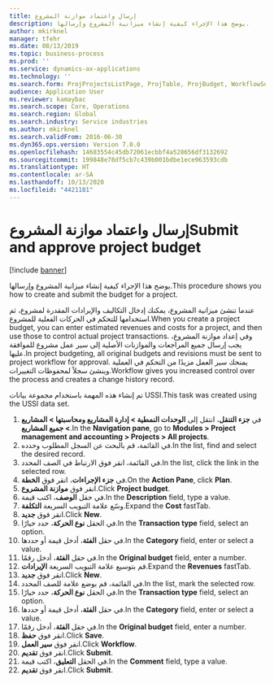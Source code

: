 ```yaml
---
title: إرسال واعتماد موازنة المشروع
description: يوضح هذا الإجراء كيفية إنشاء ميزانية المشروع وإرسالها.
author: mkirknel
manager: tfehr
ms.date: 08/13/2019
ms.topic: business-process
ms.prod: ''
ms.service: dynamics-ax-applications
ms.technology: ''
ms.search.form: ProjProjectsListPage, ProjTable, ProjBudget, WorkflowSubmitDialog
audience: Application User
ms.reviewer: kamaybac
ms.search.scope: Core, Operations
ms.search.region: Global
ms.search.industry: Service industries
ms.author: mkirknel
ms.search.validFrom: 2016-06-30
ms.dyn365.ops.version: Version 7.0.0
ms.openlocfilehash: 14683554c45db72061ecbbf4a528656df3132692
ms.sourcegitcommit: 199848e78df5cb7c439b001bdbe1ece963593cdb
ms.translationtype: HT
ms.contentlocale: ar-SA
ms.lasthandoff: 10/13/2020
ms.locfileid: "4421181"
---
```

# <a name="submit-and-approve-project-budget"></a><span data-ttu-id="e086b-103">إرسال واعتماد موازنة المشروع</span><span class="sxs-lookup"><span data-stu-id="e086b-103">Submit and approve project budget</span></span>

[!include [banner](../../includes/banner.md)]

<span data-ttu-id="e086b-104">يوضح هذا الإجراء كيفية إنشاء ميزانية المشروع وإرسالها.</span><span class="sxs-lookup"><span data-stu-id="e086b-104">This procedure shows you how to create and submit the budget for a project.</span></span> 

<span data-ttu-id="e086b-105">عندما تنشئ ميزانية المشروع، يمكنك إدخال التكاليف والإيرادات المقدرة لمشروع، ثم استخدامها للتحكم في الحركات الفعلية للمشروع.</span><span class="sxs-lookup"><span data-stu-id="e086b-105">When you create a project budget, you can enter estimated revenues and costs for a project, and then use those to control actual project transactions.</span></span> <span data-ttu-id="e086b-106">وفي إعداد موازنة المشروع، يجب إرسال جميع المراجعات والموازنات الأصلية إلى سير عمل مشروع للموافقة عليها.</span><span class="sxs-lookup"><span data-stu-id="e086b-106">In project budgeting, all original budgets and revisions must be sent to project workflow for approval.</span></span> <span data-ttu-id="e086b-107">يمنحك سير العمل مزيدًا من التحكم في العملية وينشئ سجلاً لمحفوظات التغييرات.</span><span class="sxs-lookup"><span data-stu-id="e086b-107">Workflow gives you increased control over the process and creates a change history record.</span></span>

<span data-ttu-id="e086b-108">تم إنشاء هذه المهمة باستخدام مجموعة بيانات USSI.</span><span class="sxs-lookup"><span data-stu-id="e086b-108">This task was created using the USSI data set.</span></span>

1. <span data-ttu-id="e086b-109">في **جزء التنقل**، انتقل إلى **الوحدات النمطية > إدارة المشاريع ومحاسبتها‬‬ > المشاريع > جميع المشاريع‬**‬.</span><span class="sxs-lookup"><span data-stu-id="e086b-109">In the **Navigation pane**, go to **Modules > Project management and accounting > Projects > All projects**.</span></span>
2. <span data-ttu-id="e086b-110">في القائمة، قم بالبحث عن السجل المطلوب وحدده.</span><span class="sxs-lookup"><span data-stu-id="e086b-110">In the list, find and select the desired record.</span></span>
3. <span data-ttu-id="e086b-111">في القائمة، انقر فوق الارتباط في الصف المحدد.</span><span class="sxs-lookup"><span data-stu-id="e086b-111">In the list, click the link in the selected row.</span></span>
4. <span data-ttu-id="e086b-112">في **جزء الإجراءات**، انقر فوق **الخطة**.</span><span class="sxs-lookup"><span data-stu-id="e086b-112">On the **Action Pane**, click **Plan**.</span></span>
5. <span data-ttu-id="e086b-113">انقر فوق **موازنة المشروع**.</span><span class="sxs-lookup"><span data-stu-id="e086b-113">Click **Project budget**.</span></span>
6. <span data-ttu-id="e086b-114">في حقل **الوصف**، اكتب قيمة.</span><span class="sxs-lookup"><span data-stu-id="e086b-114">In the **Description** field, type a value.</span></span>
7. <span data-ttu-id="e086b-115">وسّع علامة التبويب السريعة **التكلفة**.</span><span class="sxs-lookup"><span data-stu-id="e086b-115">Expand the **Cost** fastTab.</span></span>
8. <span data-ttu-id="e086b-116">انقر فوق **جديد**.</span><span class="sxs-lookup"><span data-stu-id="e086b-116">Click **New**.</span></span>
9. <span data-ttu-id="e086b-117">في الحقل **نوع الحركة**، حدد خيارًا.</span><span class="sxs-lookup"><span data-stu-id="e086b-117">In the **Transaction type** field, select an option.</span></span>
10. <span data-ttu-id="e086b-118">في حقل **الفئة**، أدخل قيمة أو حددها.</span><span class="sxs-lookup"><span data-stu-id="e086b-118">In the **Category** field, enter or select a value.</span></span>
11. <span data-ttu-id="e086b-119">في حقل **الفئة**، أدخل رقمًا.</span><span class="sxs-lookup"><span data-stu-id="e086b-119">In the **Original budget** field, enter a number.</span></span>
12. <span data-ttu-id="e086b-120">قم بتوسيع علامة التبويب السريعة **الإيرادات‬**.</span><span class="sxs-lookup"><span data-stu-id="e086b-120">Expand the **Revenues** fastTab.</span></span>
13. <span data-ttu-id="e086b-121">انقر فوق **جديد**.</span><span class="sxs-lookup"><span data-stu-id="e086b-121">Click **New**.</span></span>
14. <span data-ttu-id="e086b-122">في القائمة، قم بوضع علامة للصف المحدد.</span><span class="sxs-lookup"><span data-stu-id="e086b-122">In the list, mark the selected row.</span></span>
15. <span data-ttu-id="e086b-123">في الحقل **نوع الحركة**، حدد خيارًا.</span><span class="sxs-lookup"><span data-stu-id="e086b-123">In the **Transaction type** field, select an option.</span></span>
16. <span data-ttu-id="e086b-124">في حقل **الفئة**، أدخل قيمة أو حددها.</span><span class="sxs-lookup"><span data-stu-id="e086b-124">In the **Category** field, enter or select a value.</span></span>
17. <span data-ttu-id="e086b-125">في حقل **الفئة**، أدخل رقمًا.</span><span class="sxs-lookup"><span data-stu-id="e086b-125">In the **Original budget** field, enter a number.</span></span>
18. <span data-ttu-id="e086b-126">انقر فوق **حفظ**.</span><span class="sxs-lookup"><span data-stu-id="e086b-126">Click **Save**.</span></span>
19. <span data-ttu-id="e086b-127">انقر فوق **سير العمل**.</span><span class="sxs-lookup"><span data-stu-id="e086b-127">Click **Workflow**.</span></span>
20. <span data-ttu-id="e086b-128">انقر فوق **تقديم**.</span><span class="sxs-lookup"><span data-stu-id="e086b-128">Click **Submit**.</span></span>
21. <span data-ttu-id="e086b-129">في الحقل **التعليق**، اكتب قيمة.</span><span class="sxs-lookup"><span data-stu-id="e086b-129">In the **Comment** field, type a value.</span></span>
22. <span data-ttu-id="e086b-130">انقر فوق **تقديم**.</span><span class="sxs-lookup"><span data-stu-id="e086b-130">Click **Submit**.</span></span>

